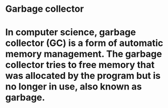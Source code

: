 # Garbage collector

# In computer science, garbage collector (GC) is a form of automatic memory management. The garbage collector tries to free memory that was allocated by the program but is no longer in use, also known as garbage.
